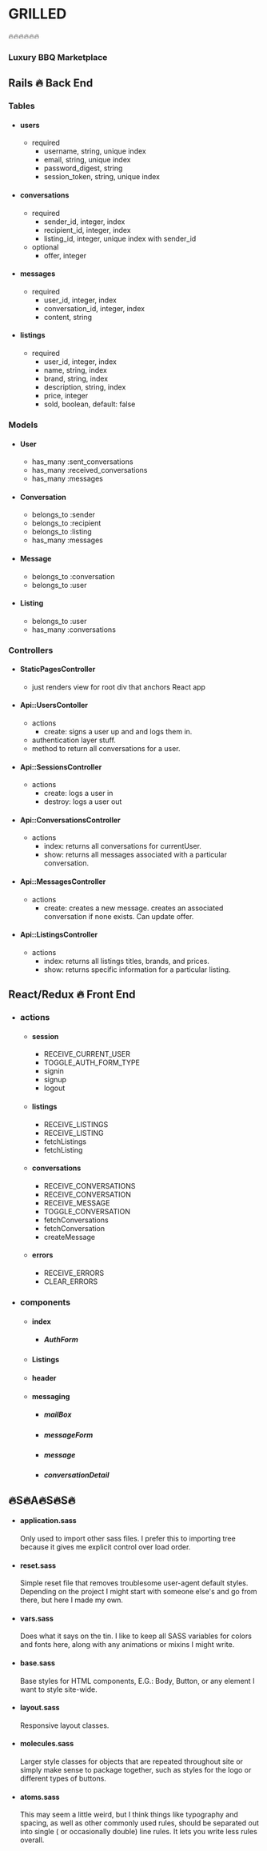 # GRILLED
:fire::fire::fire::fire::fire::fire:
### Luxury BBQ Marketplace

## Rails :fire: Back End

### Tables

- #### users
  - required
    - username, string, unique index
    - email, string, unique index
    - password_digest, string
    - session_token, string, unique index
- #### conversations
  - required
    - sender_id, integer, index
    - recipient_id, integer, index
    - listing_id, integer, unique index with sender_id
  - optional
    - offer, integer
- #### messages
  - required
    - user_id, integer, index
    - conversation_id, integer, index
    - content, string
- #### listings
  - required
    - user_id, integer, index
    - name, string, index
    - brand, string, index
    - description, string, index
    - price, integer
    - sold, boolean, default: false

### Models

- #### User
  - has_many :sent_conversations
  - has_many :received_conversations
  - has_many :messages
- #### Conversation
  - belongs_to :sender
  - belongs_to :recipient
  - belongs_to :listing
  - has_many :messages
- #### Message
  - belongs_to :conversation
  - belongs_to :user
- #### Listing
  - belongs_to :user
  - has_many :conversations

### Controllers

- #### StaticPagesController
  - just renders view for root div that anchors React app
- #### Api::UsersContoller
  - actions
    - create: signs a user up and and logs them in.
  - authentication layer stuff.
  - method to return all conversations for a user.
- #### Api::SessionsController
  - actions
    - create: logs a user in
    - destroy: logs a user out
- #### Api::ConversationsController
  - actions
    - index: returns all conversations for currentUser.
    - show: returns all messages associated with a particular conversation.
- #### Api::MessagesController
  - actions
    - create: creates a new message. creates an associated conversation if none exists. Can update offer.
- #### Api::ListingsController
  - actions
    - index: returns all listings titles, brands, and prices.
    - show: returns specific information for a particular listing.


## React/Redux :fire: Front End
  - ### actions
    - #### session
      - RECEIVE_CURRENT_USER
      - TOGGLE_AUTH_FORM_TYPE
      - signin
      - signup
      - logout
    - #### listings
      - RECEIVE_LISTINGS
      - RECEIVE_LISTING
      - fetchListings
      - fetchListing
    - #### conversations
      - RECEIVE_CONVERSATIONS
      - RECEIVE_CONVERSATION
      - RECEIVE_MESSAGE
      - TOGGLE_CONVERSATION
      - fetchConversations
      - fetchConversation
      - createMessage
    - #### errors
      - RECEIVE_ERRORS
      - CLEAR_ERRORS
  - ### components
    - #### index
      - ##### AuthForm
    - #### Listings
    - #### header
    - #### messaging
      - ##### mailBox
      - ##### messageForm
      - ##### message
      - ##### conversationDetail


## :fire:S:fire:A:fire:S:fire:S:fire:

- #### application.sass
  Only used to import other sass files. I prefer this to importing tree because it gives me explicit control over load order.
- #### reset.sass
  Simple reset file that removes troublesome user-agent default styles. Depending on the project I might start with someone else's and go from there, but here I made my own.
- #### vars.sass
  Does what it says on the tin. I like to keep all SASS variables for colors and fonts here, along with any animations or mixins I might write.
- #### base.sass
  Base styles for HTML components, E.G.: Body, Button, or any element I want to style site-wide.
- #### layout.sass
  Responsive layout classes.
- #### molecules.sass
  Larger style classes for objects that are repeated throughout site or simply make sense to package together, such as styles for the logo or different types of buttons.
- #### atoms.sass
  This may seem a little weird, but I think things like typography and spacing, as well as other commonly used rules, should be separated out into single ( or occasionally double) line rules. It lets you write less rules overall.
